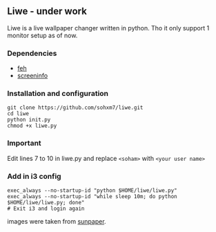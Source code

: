 ## Liwe - under work

Liwe is a live wallpaper changer written in python. Tho it only support 1 monitor setup as of now.

### Dependencies
+ [feh](https://github.com/derf/feh)
+ [screeninfo](https://pypi.org/project/screeninfo/)

### Installation and configuration
```
git clone https://github.com/sohxm7/liwe.git
cd liwe
python init.py 
chmod +x liwe.py
```
### Important
Edit lines 7 to 10 in liwe.py and replace ```<soham>``` with ```<your user name>```

### Add in i3 config
```
exec_always --no-startup-id "python $HOME/liwe/liwe.py"
exec_always --no-startup-id "while sleep 10m; do python $HOME/liwe/liwe.py; done"
# Exit i3 and login again
```
images were taken from [sunpaper](https://github.com/hexive/sunpaper).

